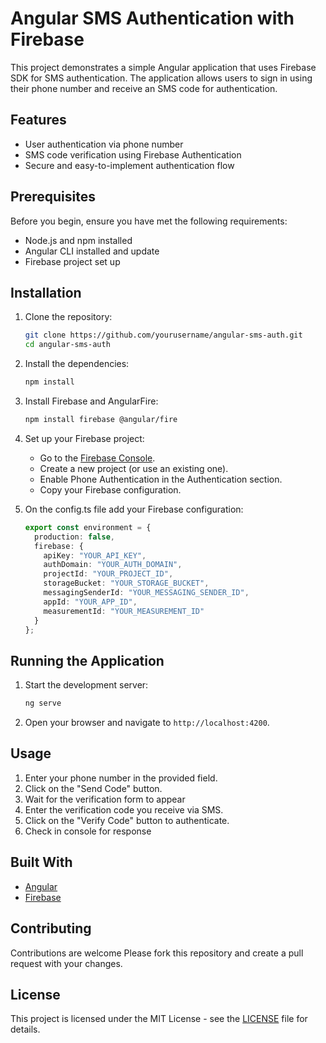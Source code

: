 # Angular SMS Authentication with Firebase

This project demonstrates a simple Angular application that uses Firebase SDK for SMS authentication. The application allows users to sign in using their phone number and receive an SMS code for authentication.

## Features

- User authentication via phone number
- SMS code verification using Firebase Authentication
- Secure and easy-to-implement authentication flow

## Prerequisites

Before you begin, ensure you have met the following requirements:

- Node.js and npm installed
- Angular CLI installed and update
- Firebase project set up

## Installation

1. Clone the repository:

    ```sh
    git clone https://github.com/yourusername/angular-sms-auth.git
    cd angular-sms-auth
    ```

2. Install the dependencies:

    ```sh
    npm install
    ```

3. Install Firebase and AngularFire:

    ```sh
    npm install firebase @angular/fire
    ```

4. Set up your Firebase project:
    - Go to the [Firebase Console](https://console.firebase.google.com/).
    - Create a new project (or use an existing one).
    - Enable Phone Authentication in the Authentication section.
    - Copy your Firebase configuration.

5. On the config.ts file add your Firebase configuration:

    ```typescript
    export const environment = {
      production: false,
      firebase: {
        apiKey: "YOUR_API_KEY",
        authDomain: "YOUR_AUTH_DOMAIN",
        projectId: "YOUR_PROJECT_ID",
        storageBucket: "YOUR_STORAGE_BUCKET",
        messagingSenderId: "YOUR_MESSAGING_SENDER_ID",
        appId: "YOUR_APP_ID",
        measurementId: "YOUR_MEASUREMENT_ID"
      }
    };
    ```

## Running the Application

1. Start the development server:

    ```sh
    ng serve
    ```

2. Open your browser and navigate to `http://localhost:4200`.

## Usage

1. Enter your phone number in the provided field.
2. Click on the "Send Code" button.
3. Wait for the verification form to appear
4. Enter the verification code you receive via SMS.
5. Click on the "Verify Code" button to authenticate.
6. Check in console for response

## Built With

- [Angular](https://angular.io/)
- [Firebase](https://firebase.google.com/)

## Contributing

Contributions are welcome Please fork this repository and create a pull request with your changes.

## License

This project is licensed under the MIT License - see the [LICENSE](LICENSE) file for details.

